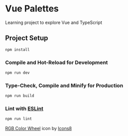 # Vue Palettes

Learning project to explore Vue and TypeScript

## Project Setup

```sh
npm install
```

### Compile and Hot-Reload for Development

```sh
npm run dev
```

### Type-Check, Compile and Minify for Production

```sh
npm run build
```

### Lint with [ESLint](https://eslint.org/)

```sh
npm run lint
```

<a target="_blank" href="https://icons8.com/icon/SZTl3l31z6gR/rgb-color-wheel">RGB Color Wheel</a> icon by <a target="_blank" href="https://icons8.com">Icons8</a>
